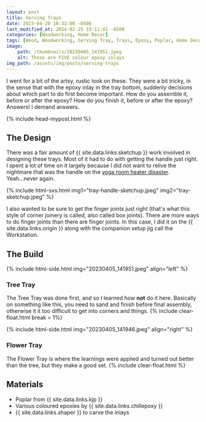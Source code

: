 ```yaml
---
layout: post
title: Serving Trays
date: 2023-04-20 18:33:00 -0500
last_modified_at: 2024-02-25 19:11:41 -0500
categories: [Woodworking, Home Decor]
tags: [Wood, Woodworking, Serving Tray, Trays, Epoxy, Poplar, Home Decor, Shaper Origin]
image: 
    path: /thumbnails/20230405_141951.jpeg
    alt: These are FIVE colour epoxy inlays
img_path: /assets/img/posts/serving-trays
---
```


I went for a bit of the artsy, rustic look on these.  They were a bit tricky, in the sense that with the epoxy inlay in the tray bottom, suddenly decisions about which part to do first become important.  How do you assemble it, before or after the epoxy?  How do you finish it, before or after the epoxy?  Answers!  I demand answers.

{% include head-mypost.html %}

## The Design

There was a fair amount of {{ site.data.links.sketchup }} work involved in designing these trays.  Most of it had to do with getting the handle just right.  I spent a lot of time on it largely because I did not want to relive the nightmare that was the handle on the [yoga room heater disaster](/posts/yoga-room).  Yeah...never again.

{% include html-sxs.html img1="tray-handle-sketchup.jpeg" img2="tray-sketchup.jpeg" %}

I also wanted to be sure to get the finger joints just right (that's what this style of corner joinery is called, also called box joints).  There are more ways to do finger joints than there are finger joints.  In this case, I did it on the {{ site.data.links.origin }} along with the companion setup jig call the Workstation.  

## The Build

{% include html-side.html img="20230405_141951.jpeg" align="left" %}

### Tree Tray

The Tree Tray was done first, and so I learned how **not** do it here.  Basically on something like this, you need to sand and finish before final assembly, otherwise it it too difficult to get into corners and things.
{% include clear-float.html break = 1%}

{% include html-side.html img="20230405_141946.jpeg" align="right" %}

### Flower Tray

The Flower Tray is where the learnings were applied and turned out better than the tree, but they make a good set.
{% include clear-float.html %}

## Materials

- Poplar from {{ site.data.links.kjp }}
- Various coloured epoxies by {{ site.data.links.chillepoxy }}
- {{ site.data.links.shaper }} to carve the inlays
